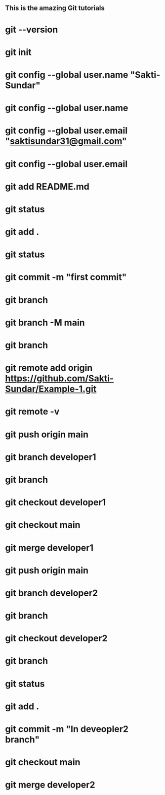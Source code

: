 ## This is the amazing Git tutorials
# git --version
# git init
# git config --global user.name "Sakti-Sundar"
# git config --global user.name
# git config --global user.email "saktisundar31@gmail.com"
# git config --global user.email 
# git add README.md
# git status
# git add .
# git status
# git commit -m "first commit"
# git branch 
# git branch -M main
# git branch
# git remote add origin https://github.com/Sakti-Sundar/Example-1.git
# git remote -v
# git push origin main
# git branch developer1
# git branch
# git checkout developer1
# git checkout main 
# git merge developer1
# git push origin main
# git branch developer2 
# git branch
# git checkout developer2
# git branch
# git status
# git add .
# git commit -m "In deveopler2 branch"
# git checkout main
# git merge developer2